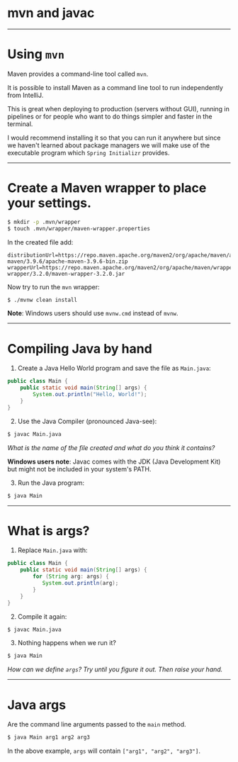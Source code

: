 <div class="title-card">
    <h1>mvn and javac</h1>
</div>

---

# Using `mvn`

Maven provides a command-line tool called `mvn`.  

It is possible to install Maven as a command line tool to run independently from IntelliJ. 

This is great when deploying to production (servers without GUI), running in pipelines or for people who want to do things simpler and faster in the terminal.

I would recommend installing it so that you can run it anywhere but since we haven't learned about package managers we will make use of the executable program which `Spring Initializr` provides.

---

# Create a Maven wrapper to place your settings.

```bash
$ mkdir -p .mvn/wrapper
$ touch .mvn/wrapper/maven-wrapper.properties
```

In the created file add:

```properties
distributionUrl=https://repo.maven.apache.org/maven2/org/apache/maven/apache-maven/3.9.6/apache-maven-3.9.6-bin.zip
wrapperUrl=https://repo.maven.apache.org/maven2/org/apache/maven/wrapper/maven-wrapper/3.2.0/maven-wrapper-3.2.0.jar
```

Now try to run the `mvn` wrapper:

```bash
$ ./mvnw clean install
```

**Note**: Windows users should use `mvnw.cmd` instead of `mvnw`.

---

# Compiling Java by hand

1. Create a Java Hello World program and save the file as `Main.java`:

```java
public class Main {
    public static void main(String[] args) {
        System.out.println("Hello, World!");
    }
}
```

2. Use the Java Compiler (pronounced Java-see):

```bash
$ javac Main.java
```

*What is the name of the file created and what do you think it contains?*

**Windows users note**: Javac comes with the JDK (Java Development Kit) but might not be included in your system's PATH.

3. Run the Java program:

```bash
$ java Main
```

---

# What is args?

1. Replace `Main.java` with:

```java
public class Main {
    public static void main(String[] args) {
        for (String arg: args) {
           System.out.println(arg);
        }
    }   
}
```

2. Compile it again:

```bash
$ javac Main.java
```

3. Nothing happens when we run it?

```bash
$ java Main
```

*How can we define `args`? Try until you figure it out. Then raise your hand.*

---

# Java args

Are the command line arguments passed to the `main` method.

```bash
$ java Main arg1 arg2 arg3
```

In the above example, `args` will contain `["arg1", "arg2", "arg3"]`.

